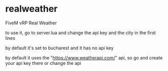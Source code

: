 # realweather
FiveM vRP Real Weather

to use it, go to server.lua and change the api key and the city in the first lines

by default it's set to bucharest and it has no api key

by default it uses the "https://www.weatherapi.com/" api, so go and create your api key there or change the api
